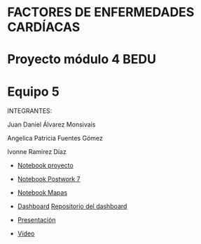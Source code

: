 # FACTORES DE ENFERMEDADES CARDÍACAS
# Proyecto módulo 4 BEDU


# Equipo 5
INTEGRANTES: 

 Juan Daniel Álvarez Monsivais
 
 Angelica Patricia Fuentes Gómez
 
 Ivonne Ramírez Díaz

 - [Notebook proyecto](https://github.com/angyf/proyecto/blob/main/Proyecto_M4.ipynb) 

 - [Notebook Postwork 7](https://github.com/angyf/proyecto/blob/main/Procesamiento_de_Lenguaje_Natural.ipynb)

 - [Notebook Mapas](https://github.com/angyf/proyecto/blob/main/Mapas_Coropl%C3%A9ticos.ipynb)

 - [Dashboard](https://enfermedades-cardiovasculares.herokuapp.com/) [Repositorio del dashboard](https://github.com/DanielMonsivais/Dashboard-Equipo5)

 - [Presentación](https://www.canva.com/design/DAEcz2dw4Ew/5mDMt1HIEOywQ0U_ZxL2Ng/view?utm_content=DAEcz2dw4Ew&utm_campaign=designshare&utm_medium=link&utm_source=publishsharelink)
 
 - [Vídeo](https://www.dropbox.com/s/n4dkllwnch1ccrh/PROYECTO_PYTHON.mp4?dl=0)




